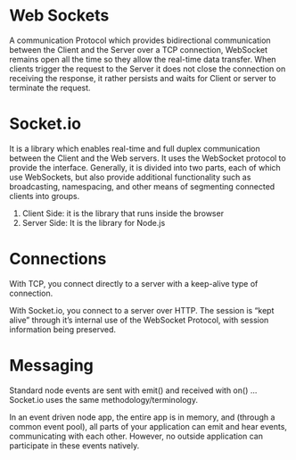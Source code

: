 # Web Sockets
A communication Protocol which provides bidirectional communication between the Client and the Server over a TCP connection, WebSocket remains open all the time so they allow the real-time data transfer. When clients trigger the request to the Server it does not close the connection on receiving the response, it rather persists and waits for Client or server to terminate the request.

# Socket.io
It is a library which enables real-time and full duplex communication between the Client and the Web servers. It uses the WebSocket protocol to provide the interface. Generally, it is divided into two parts, each of which use WebSockets, but also provide additional functionality such as broadcasting, namespacing, and other means of segmenting connected clients into groups.
1. Client Side: it is the library that runs inside the browser
2. Server Side: It is the library for Node.js

# Connections
With TCP, you connect directly to a server with a keep-alive type of connection.

With Socket.io, you connect to a server over HTTP. The session is “kept alive” through it’s internal use of the WebSocket Protocol, with session information being preserved.

# Messaging
Standard node events are sent with emit() and received with on() … Socket.io uses the same methodology/terminology.

In an event driven node app, the entire app is in memory, and (through a common event pool), all parts of your application can emit and hear events, communicating with each other. However, no outside application can participate in these events natively.